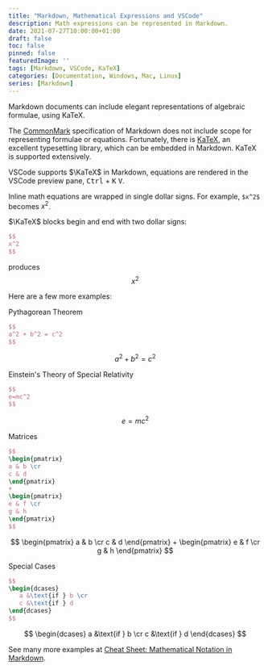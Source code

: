 ```yaml
---
title: "Markdown, Mathematical Expressions and VSCode"
description: Math expressions can be represented in Markdown. 
date: 2021-07-27T10:00:00+01:00
draft: false
toc: false
pinned: false
featuredImage: ''
tags: [Markdown, VSCode, KaTeX]
categories: [Documentation, Windows, Mac, Linux]
series: [Markdown]
---
```


Markdown documents can include elegant representations of algebraic formulae, using KaTeX.

<!--more-->

The [CommonMark](https://commonmark.org/) specification of Markdown does not include scope for representing formulae or equations.  Fortunately, there is [KaTeX](https://katex.org/), an excellent typesetting library, which can be embedded in Markdown. KaTeX is supported extensively.

VSCode supports $\KaTeX$ in Markdown, equations are rendered in the VSCode preview pane, <kbd>Ctrl</kbd> + <kbd>K</kbd> <kbd>V</kbd>.

Inline math equations are wrapped in single dollar signs. For example, `$x^2$` becomes $x^2$.

$\KaTeX$ blocks begin and end with two dollar signs:

```Latex
$$
x^2
$$
```
produces
$$
x^2
$$

Here are a few more examples:

Pythagorean Theorem

```latex
$$
a^2 + b^2 = c^2
$$
```

$$
a^2 + b^2 = c^2
$$

Einstein's Theory of Special Relativity

```latex
$$
e=mc^2
$$
```

$$
e=mc^2
$$

Matrices

```latex
$$
\begin{pmatrix}
a & b \cr
c & d
\end{pmatrix}
+
\begin{pmatrix}
e & f \cr
g & h
\end{pmatrix}
$$
```

$$
\begin{pmatrix}
a & b \cr
c & d
\end{pmatrix}
+
\begin{pmatrix}
e & f \cr
g & h
\end{pmatrix}
$$

Special Cases

```latex
$$
\begin{dcases}
   a &\text{if } b \cr
   c &\text{if } d
\end{dcases}
$$
```

$$
\begin{dcases}
   a &\text{if } b \cr
   c &\text{if } d
\end{dcases}
$$

See many more examples at [Cheat Sheet: Mathematical Notation in Markdown](https://www.upyesp.org/posts/makrdown-vscode-math-notation/).